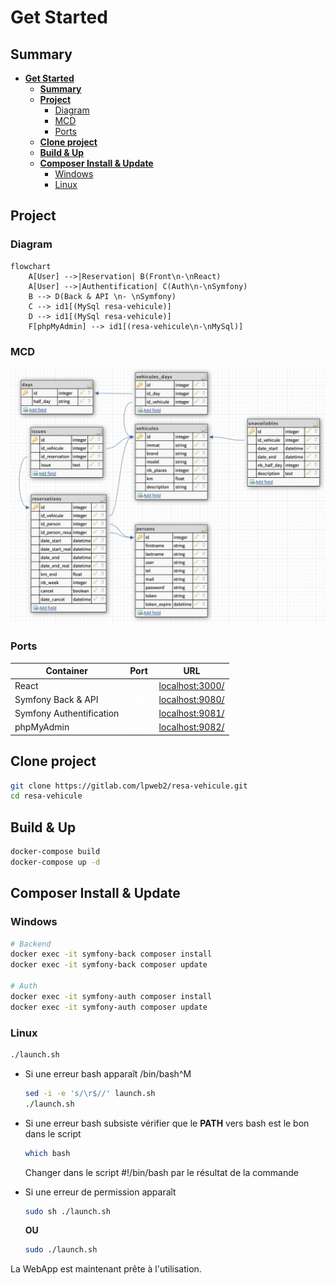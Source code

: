 # **Get Started**

## **Summary** 

- [**Get Started**](#get-started)
  - [**Summary**](#summary)
  - [**Project**](#project)
    - [Diagram](#diagram)
    - [MCD](#mcd)
    - [Ports](#ports)
  - [**Clone project**](#clone-project)
  - [**Build \& Up**](#build--up)
  - [**Composer Install \& Update**](#composer-install--update)
    - [Windows](#windows)
    - [Linux](#linux)

## **Project**

### Diagram

```mermaid
flowchart 
    A[User] -->|Reservation| B(Front\n-\nReact)
    A[User] -->|Authentification| C(Auth\n-\nSymfony)
    B --> D(Back & API \n- \nSymfony)
    C --> id1[(MySql resa-vehicule)]
    D --> id1[(MySql resa-vehicule)]
    F[phpMyAdmin] --> id1[(resa-vehicule\n-\nMySql)]
```

### MCD
![image](assets_docs/mcd.png)


### Ports
| Container | Port | URL |
| --------- | ---- | --- |
| React | <span style="color:white">**3000**</span> | [localhost:3000/](http://localhost:3000/) |
| Symfony Back & API | <span style="color:white">**9080**</span> | [localhost:9080/](http://localhost:9080/) |
| Symfony Authentification | <span style="color:white">**9081**</span> | [localhost:9081/](http://localhost:9081/) |
| phpMyAdmin | <span style="color:white">**9082**</span> | [localhost:9082/](http://localhost:9082/) |

## **Clone project**

```bash
git clone https://gitlab.com/lpweb2/resa-vehicule.git
cd resa-vehicule
```

## **Build & Up**

```bash
docker-compose build
docker-compose up -d
```

## **Composer Install & Update**

### Windows

```bash
# Backend
docker exec -it symfony-back composer install
docker exec -it symfony-back composer update

# Auth
docker exec -it symfony-auth composer install
docker exec -it symfony-auth composer update
```

### Linux

```bash
./launch.sh
```

- Si une erreur bash apparaît /bin/bash^M 
  
    ```bash
    sed -i -e 's/\r$//' launch.sh
    ./launch.sh
    ```

- Si une erreur bash subsiste vérifier que le **PATH** vers bash est le bon dans le script 
  
    ```bash
    which bash
    ```

    Changer dans le script #!/bin/bash par le résultat de la commande

- Si une erreur de permission apparaît 
  
    ```bash
    sudo sh ./launch.sh
    ```

    **OU**

    ```bash
    sudo ./launch.sh
    ```

La WebApp est maintenant prête à l'utilisation.


<script type="module">
  import mermaid from 'https://cdn.jsdelivr.net/npm/mermaid@9/dist/mermaid.esm.min.mjs';
  mermaid.initialize({ startOnLoad: true });
</script>